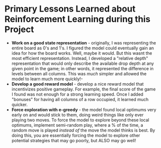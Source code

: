 # Primary Lessons Learned about Reinforcement Learning during this Project
- **Work on a good state representation** - originally, I was representing the entire board as 0's and 1's. I figured the model could eventually gain an idea for how the board works. Well, maybe it would. But this wasnt the most efficient representation. Instead, I developed a "relative depth" representation that would only describe the available drop depth at any given point in the game; in other words, it represented the difference in levels between all columns. This was *much* simpler and allowed the model to learn much more quickly!-
- **Develop a good reward model** - develop a nice reward model that incentivizes positive gameplay. For example, the final score of the game I found was not enough for a strong learning speed. Once I added "bonuses" for having all columns of a row occupied, it learned much quicker.
- **Force exploration with e-greedy** - the model found local optimums very early on and would stick to them, doing weird things like only ever playing two moves. To force the model to explore beyond these local optimums, implement semi-random play, where a % of the time, a random move is played *instead of* the move the model thinks is best. By doing this, you are essentially forcing the model to explore other potential strategies that may go poorly, but ALSO may go well!